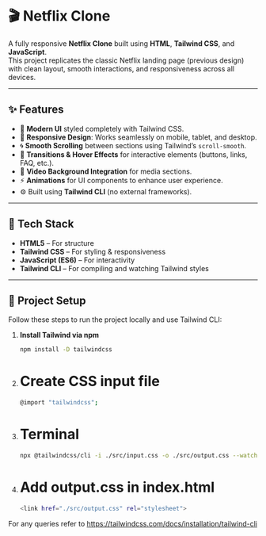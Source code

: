 # 🎬 Netflix Clone

A fully responsive **Netflix Clone** built using **HTML**, **Tailwind CSS**, and **JavaScript**.  
This project replicates the classic Netflix landing page (previous design) with clean layout, smooth interactions, and responsiveness across all devices.  

---

## ✨ Features

- 🎨 **Modern UI** styled completely with Tailwind CSS.  
- 📱 **Responsive Design**: Works seamlessly on mobile, tablet, and desktop.  
- 🌀 **Smooth Scrolling** between sections using Tailwind’s `scroll-smooth`.  
- 🔄 **Transitions & Hover Effects** for interactive elements (buttons, links, FAQ, etc.).  
- 🎥 **Video Background Integration** for media sections.  
- ⚡ **Animations** for UI components to enhance user experience.  
- ⚙️ Built using **Tailwind CLI** (no external frameworks).  

---

## 🚀 Tech Stack

- **HTML5** – For structure  
- **Tailwind CSS** – For styling & responsiveness  
- **JavaScript (ES6)** – For interactivity  
- **Tailwind CLI** – For compiling and watching Tailwind styles  

---

## 📂 Project Setup

Follow these steps to run the project locally and use Tailwind CLI:

1. **Install Tailwind via npm**
   ```bash
   npm install -D tailwindcss

2. # Create CSS input file
   ```bash
   @import "tailwindcss";

4. # Terminal
   ```bash
   npx @tailwindcss/cli -i ./src/input.css -o ./src/output.css --watch

6. # Add output.css in index.html
   ```bash
   <link href="./src/output.css" rel="stylesheet">

For any queries refer to https://tailwindcss.com/docs/installation/tailwind-cli
